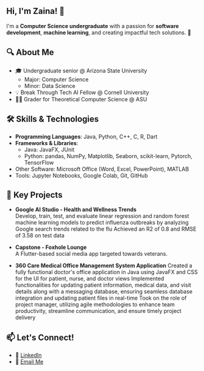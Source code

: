 ## Hi, I'm Zaina! 👋

I'm a **Computer Science undergraduate** with a passion for **software development**, **machine learning**, and creating impactful tech solutions. 🌟  

## 🔍 About Me  
- 🎓 Undergraduate senior @ Arizona State University
    - Major: Computer Science
    - Minor: Data Science
- 💡 Break Through Tech AI Fellow @ Cornell University
- 👩‍🏫 Grader for Theoretical Computer Science @ ASU 

## 🛠️ Skills & Technologies  
- **Programming Languages**: Java, Python, C++, C, R, Dart  
- **Frameworks & Libraries**: 
    - Java: JavaFX, JUnit
    - Python: pandas, NumPy, Matplotlib, Seaborn, scikit-learn, Pytorch, TensorFlow
- Other Software: Microsoft Office (Word, Excel, PowerPoint), MATLAB
- Tools: Jupyter Notebooks, Google Colab, Git, GitHub

## 🚀 Key Projects  
- **Google AI Studio - Health and Wellness Trends**  
  Develop, train, test, and evaluate linear regression and random forest machine learning models to predict influenza outbreaks by analyzing Google search trends related to the flu
  Achieved an R2 of 0.8 and RMSE of 3.58 on test data

- **Capstone - Foxhole Lounge**  
  A Flutter-based social media app targeted towards veterans.
- **360 Care Medical Office Management System Application**
  Created a fully functional doctor's office application in Java using JavaFX and CSS for the UI for patient, nurse, and doctor views
  Implemented functionalities for updating patient information, medical data, and visit details along with a messaging database, ensuring seamless database integration and updating patient files in real-time
  Took on the role of project manager, utilizing agile methodologies to enhance team productivity, streamline communication, and ensure timely project delivery

## 📫 Let's Connect!  
- 💼 [LinkedIn](https://www.linkedin.com/zainamushtaq)  
- 📧 [Email Me](mailto:misszainamushtaq@gmail.com)  


<!--
**zainamushtaq/zainamushtaq** is a ✨ _special_ ✨ repository because its `README.md` (this file) appears on your GitHub profile.

Here are some ideas to get you started:

- 🔭 I’m currently working on ...
- 🌱 I’m currently learning ...
- 👯 I’m looking to collaborate on ...
- 🤔 I’m looking for help with ...
- 💬 Ask me about ...
- 📫 How to reach me: ...
- 😄 Pronouns: ...
- ⚡ Fun fact: ...
-->
